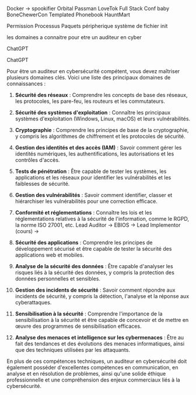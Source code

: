 Docker -> spookifier
Orbital
Passman
LoveTok
Full Stack Conf
baby BoneChewerCon
Templated
Phonebook
HauntMart



Permission
Processus
Paquets
péripherique
système de fichier
init




les domaines a connaitre pour etre un auditeur en cyber

ChatGPT

ChatGPT

Pour être un auditeur en cybersécurité compétent, vous devez maîtriser plusieurs domaines clés. Voici une liste des principaux domaines de connaissances :

1. **Sécurité des réseaux** : Comprendre les concepts de base des réseaux, les protocoles, les pare-feu, les routeurs et les commutateurs.
    
2. **Sécurité des systèmes d'exploitation** : Connaître les principaux systèmes d'exploitation (Windows, Linux, macOS) et leurs vulnérabilités.
    
3. **Cryptographie** : Comprendre les principes de base de la cryptographie, y compris les algorithmes de chiffrement et les protocoles de sécurité.
    
4. **Gestion des identités et des accès (IAM)** : Savoir comment gérer les identités numériques, les authentifications, les autorisations et les contrôles d'accès.
    
5. **Tests de pénétration** : Être capable de tester les systèmes, les applications et les réseaux pour identifier les vulnérabilités et les faiblesses de sécurité.
    
6. **Gestion des vulnérabilités** : Savoir comment identifier, classer et hiérarchiser les vulnérabilités pour une correction efficace.
    
7. **Conformité et réglementations** : Connaître les lois et les réglementations relatives à la sécurité de l'information, comme le RGPD, la norme ISO 27001, etc.
	    Lead Auditor -> EBIOS -> Lead Implementor (cours) ->
1. **Sécurité des applications** : Comprendre les principes de développement sécurisé et être capable de tester la sécurité des applications web et mobiles.
    
9. **Analyse de la sécurité des données** : Être capable d'analyser les risques liés à la sécurité des données, y compris la protection des données personnelles et sensibles.
    
10. **Gestion des incidents de sécurité** : Savoir comment répondre aux incidents de sécurité, y compris la détection, l'analyse et la réponse aux cyberattaques.
    
11. **Sensibilisation à la sécurité** : Comprendre l'importance de la sensibilisation à la sécurité et être capable de concevoir et de mettre en œuvre des programmes de sensibilisation efficaces.
    
12. **Analyse des menaces et intelligence sur les cybermenaces** : Être au fait des tendances et des évolutions des menaces informatiques, ainsi que des techniques utilisées par les attaquants.
    

En plus de ces compétences techniques, un auditeur en cybersécurité doit également posséder d'excellentes compétences en communication, en analyse et en résolution de problèmes, ainsi qu'une solide éthique professionnelle et une compréhension des enjeux commerciaux liés à la cybersécurité.